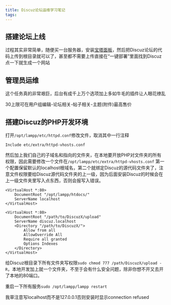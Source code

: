 ```yaml
---
title: Discuz论坛运维学习笔记
tags:
---
```


## 搭建论坛上线
过程其实非常简单，随便买一台服务器，安装[宝塔面板](https://bt.cn)，然后把Discuz论坛的代码上传到根目录就可以了，甚至都不需要上传直接在“一键部署”里面找到Discuz点一下就生成一个网站

## 管理员运维
这个任务真的非常艰巨，后台有成千上万个选项加上多如牛毛的插件让人眼花缭乱


30上限可在用户组编辑-论坛相关-帖子相关-主题(附件)最高售价

## 搭建Discuz的PHP开发环境

打开`/opt/lampp/etc/httpd.conf`修改文件，取消其中一行注释
```dotnetcli
Include etc/extra/httpd-vhosts.conf
```
然后加上我们自己的子域名和指向的文件夹，在本地要开放PHP对文件夹的所有权限，因此需要修改一个文件在```/opt/lampp/etc/extra/httpd-vhosts.conf```
第一个配置保留默认的localhost根域名，第二个就绑定Discuz的源代码文件夹了，注意文件权限要给Discuz源代码文件夹的上一级，因为后面安装Discuz的时候会在上一级文件夹里写入点东西，否则会报写入错误。
```dotnetcli
<VirtualHost *:80>
	DocumentRoot "/opt/lampp/htdocs/"
	ServerName localhost
</VirtualHost>

<VirtualHost *:80>
	DocumentRoot "/path/to/DiscuzX/upload"
	ServerName discuz.localhost
	<Directory "/path/to/DiscuzX/">
		Allow from all
		AllowOverride All
		Require all granted
		Options Indexes
	</Directory>
</VirtualHost>
```

给Discuz根目录下所有文件夹写权限```sudo chmod 777 /path/DiscuzX/upload -R```，本地开发加上就一个文件夹，不至于会有什么安全问题，除非你想不开又去开了本地的80端口。

重启一下所有服务```sudo /opt/lampp/lampp restart```

我草注意写localhost而不是127.0.0.1否则安装时显示connection refused